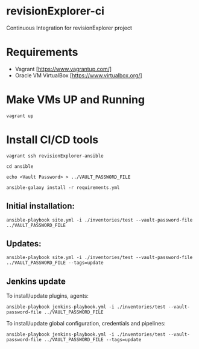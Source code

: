 # revisionExplorer-ci
Continuous Integration for revisionExplorer project

# Requirements
* Vagrant [https://www.vagrantup.com/]
* Oracle VM VirtualBox [https://www.virtualbox.org/]


# Make VMs UP and Running
```vagrant up```

# Install CI/CD tools
```vagrant ssh revisionExplorer-ansible```

```cd ansible```

```echo <Vault Password> > ../VAULT_PASSWORD_FILE ```

```ansible-galaxy install -r requirements.yml ```

## Initial installation:

```ansible-playbook site.yml -i ./inventories/test --vault-password-file ../VAULT_PASSWORD_FILE```

## Updates:

```ansible-playbook site.yml -i ./inventories/test --vault-password-file ../VAULT_PASSWORD_FILE --tags=update```

## Jenkins update
To install/update plugins, agents:

```ansible-playbook jenkins-playbook.yml -i ./inventories/test --vault-password-file ../VAULT_PASSWORD_FILE```

To install/update global configuration, credentials and pipelines:

```ansible-playbook jenkins-playbook.yml -i ./inventories/test --vault-password-file ../VAULT_PASSWORD_FILE --tags=update```
